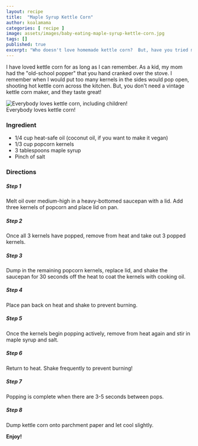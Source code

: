```yaml
---
layout: recipe
title:  "Maple Syrup Kettle Corn"
author: koalamama
categories: [ recipe ]
image: assets/images/baby-eating-maple-syrup-kettle-corn.jpg
tags: []
published: true
excerpt: "Who doesn't love homemade kettle corn?  But, have you tried maple syrup kettle corn?"
---
```


I have loved kettle corn for as long as I can remember. As a kid, my mom had the "old-school popper" that you hand cranked over the stove. I remember when I would put too many kernels in the sides would pop open, shooting hot kettle corn across the kitchen. But, you don't need a vintage kettle corn maker, and they taste great!

<img src="{{site.baseurl}}/assets/images/child-eating-maple-syrup-kettle-corn.jpg" alt="Everybody loves kettle corn, including children!" class="bottom-align mb-0" /><br /><span class="small">Everybody loves kettle corn!</span>

### Ingredient

- 1/4 cup heat-safe oil (coconut oil, if you want to make it vegan)
- 1/3 cup popcorn kernels
- 3 tablespoons maple syrup
- Pinch of salt


### Directions

<h5 class="mb-1">Step 1</h5>
Melt oil over medium-high in a heavy-bottomed saucepan with a lid. Add three kernels of popcorn and place lid on pan.

<h5 class="mb-1">Step 2</h5>
Once all 3 kernels have popped, remove from heat and take out 3 popped kernels.

<h5 class="mb-1">Step 3</h5>
Dump in the remaining popcorn kernels, replace lid, and shake the saucepan for 30 seconds off the heat to coat the kernels with cooking oil.

<h5 class="mb-1">Step 4</h5>
Place pan back on heat and shake to prevent burning.

<h5 class="mb-1">Step 5</h5>
Once the kernels begin popping actively, remove from heat again and stir in maple syrup and salt.

<h5 class="mb-1">Step 6</h5>
Return to heat. Shake frequently to prevent burning!

<h5 class="mb-1">Step 7</h5>
Popping is complete when there are 3-5 seconds between pops.

<h5 class="mb-1">Step 8</h5>
Dump kettle corn onto parchment paper and let cool slightly.


**Enjoy!**
